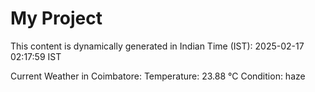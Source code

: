 # My Project

This content is dynamically generated in Indian Time (IST): 2025-02-17 02:17:59 IST


Current Weather in Coimbatore:
Temperature: 23.88 °C
Condition: haze
